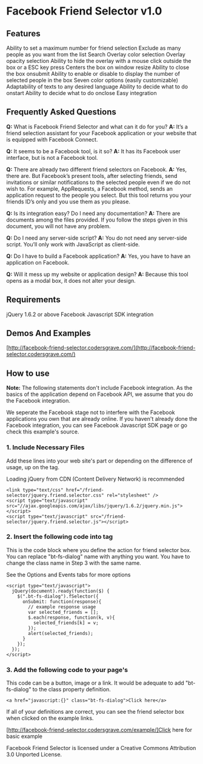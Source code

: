 Facebook Friend Selector v1.0
=====

Features
---

Ability to set a maximum number for friend selection
Exclude as many people as you want from the list
Search
Overlay color selection
Overlay opacity selection
Ability to hide the overlay with a mouse click outside the box or a ESC key press
Centers the box on window resize
Ability to close the box onsubmit
Ability to enable or disable to display the number of selected people in the box
Seven color options (easily customizable)
Adaptability of texts to any desired language
Ability to decide what to do onstart
Ability to decide what to do onclose
Easy integration


Frequently Asked Questions
---

**Q:** What is Facebook Friend Selector and what can it do for you?
**A:** It’s a friend selection assistant for your Facebook application or your website that is equipped with Facebook Connect.

**Q:** It seems to be a Facebook tool, is it so?
**A:** It has its Facebook user interface, but is not a Facebook tool.

**Q:** There are already two different friend selectors on Facebook.
**A:** Yes, there are. But Facebook’s present tools, after selecting friends, send invitations or similar notifications to the selected people even if we do not wish to. For example, AppRequests, a Facebook method, sends an application request to the people you select. But this tool returns you your friends ID’s only and you use them as you please.

**Q:** Is its integration easy? Do I need any documentation?
**A:** There are documents among the files provided. If you follow the steps given in this document, you will not have any problem.

**Q:** Do I need any server-side script?
**A:** You do not need any server-side script. You’ll only work with JavaScript as client-side.

**Q:** Do I have to build a Facebook application?
**A:** Yes, you have to have an application on Facebook.

**Q:** Will it mess up my website or application design?
**A:** Because this tool opens as a modal box, it does not alter your design.


Requirements
---

jQuery 1.6.2 or above
Facebook Javascript SDK integration

Demos And Examples
---
[http://facebook-friend-selector.codersgrave.com/](http://facebook-friend-selector.codersgrave.com/)

How to use
---

**Note:** The following statements don't include Facebook integration. As the basics of the application depend on Facebook API, we assume that you do the Facebook integration.

We seperate the Facebook stage not to interfere with the Facebook applications you own that are already online. If you haven't already done the Facebook integration, you can see Facebook Javascript SDK page or go check this example's source.


### 1. Include Necessary Files

Add these lines into your web site's <head> part or depending on the difference of usage, up on the </body> tag.

Loading jQuery from CDN (Content Delivery Network) is recommended

    <link type="text/css" href="/friend-selector/jquery.friend.selector.css" rel="stylesheet" />
    <script type="text/javascript" src="//ajax.googleapis.com/ajax/libs/jquery/1.6.2/jquery.min.js"></script>
    <script type="text/javascript" src="/friend-selector/jquery.friend.selector.js"></script>


### 2. Insert the following code into <body> tag

This is the code block where you define the action for friend selector box. You can replace "bt-fs-dialog" name with anything you want. You have to change the class name in Step 3 with the same name.

See the Options and Events tabs for more options

    <script type="text/javascript">
      jQuery(document).ready(function($) {
        $(".bt-fs-dialog").fSelector({
          onSubmit: function(response){
            // example response usage
            var selected_friends = [];
            $.each(response, function(k, v){
              selected_friends[k] = v;
            });
            alert(selected_friends);
          }
        });
      });
    </script>


### 3. Add the following code to your page's <body>

This code can be a button, image or a link. It would be adequate to add "bt-fs-dialog" to the class property definition.

    <a href="javascript:{}" class="bt-fs-dialog">Click here</a>
If all of your definitions are correct, you can see the friend selector box when clicked on the example links.

[http://facebook-friend-selector.codersgrave.com/example/]Click here for basic example

Facebook Friend Selector is licensed under a Creative Commons Attribution 3.0 Unported License.